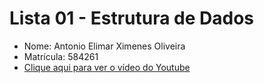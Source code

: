 # Lista 01 - Estrutura de Dados

- Nome: Antonio Elimar Ximenes Oliveira
- Matrícula: 584261
- [Clique aqui para ver o vídeo do Youtube](https://youtu.be/K63j4NmCCDc)

